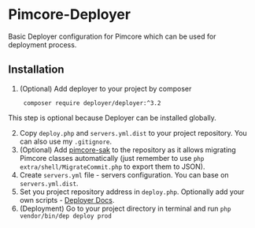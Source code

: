 # Pimcore-Deployer

Basic Deployer configuration for Pimcore which can be used for deployment process.

## Installation

1. (Optional) Add deployer to your project by composer 

        composer require deployer/deployer:^3.2
This step is optional because Deployer can be installed globally.

2. Copy `deploy.php` and `servers.yml.dist` to your project repository. You can also use my `.gitignore`.
3. (Optional) Add [pimcore-sak](https://github.com/DivanteLtd/pimcore-sak) to the repository as it allows migrating Pimcore classes
automatically (just remember to use `php extra/shell/MigrateCommit.php` to export them to JSON).
4. Create `servers.yml` file - servers configuration. You can base on `servers.yml.dist`.
5. Set you project repository address in `deploy.php`. Optionally add your own scripts - [Deployer Docs](http://deployer.org/docs/getting-started).
6. (Deployment) Go to your project directory in terminal and run `php vendor/bin/dep deploy prod`

